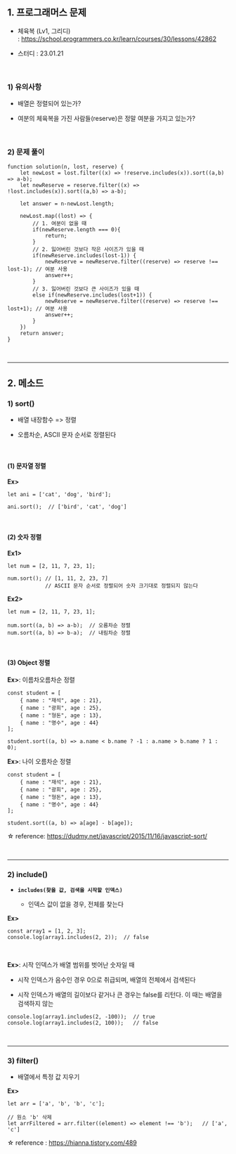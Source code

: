 ## 1. 프로그래머스 문제   
* 체육복 (Lv1, 그리디)   
: https://school.programmers.co.kr/learn/courses/30/lessons/42862

* 스터디 : 23.01.21
<br>

### 1) 유의사항
* 배열은 정렬되어 있는가?

* 여분의 체육복을 가진 사람들(reserve)은 정말 여분을 가지고 있는가?
<br>

### 2) 문제 풀이
```
function solution(n, lost, reserve) {
    let newLost = lost.filter((x) => !reserve.includes(x)).sort((a,b) => a-b);
    let newReserve = reserve.filter((x) => !lost.includes(x)).sort((a,b) => a-b);
    
    let answer = n-newLost.length;

    newLost.map((lost) => {
        // 1. 여분이 없을 때
        if(newReserve.length === 0){
            return;
        }
        // 2. 잃어버린 것보다 작은 사이즈가 있을 때
        if(newReserve.includes(lost-1)) {
            newReserve = newReserve.filter((reserve) => reserve !== lost-1); // 여분 사용
            answer++;
        }
        // 3. 잃어버린 것보다 큰 사이즈가 있을 때
        else if(newReserve.includes(lost+1)) {
            newReserve = newReserve.filter((reserve) => reserve !== lost+1); // 여분 사용
            answer++;
        }
    })
    return answer;
}
```

<br>
<hr>

## 2. 메소드
### 1) sort()
* 배열 내장함수 => 정렬

* 오름차순, ASCII 문자 순서로 정렬된다
<br>

#### (1) 문자열 정렬   
__Ex>__   
```
let ani = ['cat', 'dog', 'bird'];

ani.sort();  // ['bird', 'cat', 'dog']
```
<br>

#### (2) 숫자 정렬
__Ex1>__
```
let num = [2, 11, 7, 23, 1];

num.sort(); // [1, 11, 2, 23, 7]
            // ASCII 문자 순서로 정렬되어 숫자 크기대로 정렬되지 않는다
```

__Ex2>__
```
let num = [2, 11, 7, 23, 1];

num.sort((a, b) => a-b);  // 오름차순 정렬
num.sort((a, b) => b-a);  // 내림차순 정렬
```

<br>

#### (3) Object 정렬
__Ex>__: 이름차오름차순 정렬
```
const student = [
    { name : "재석", age : 21},
    { name : "광희", age : 25},
    { name : "형돈", age : 13},
    { name : "명수", age : 44}
];

student.sort((a, b) => a.name < b.name ? -1 : a.name > b.name ? 1 : 0);
```
__Ex>__: 나이 오름차순 정렬
```
const student = [
    { name : "재석", age : 21},
    { name : "광희", age : 25},
    { name : "형돈", age : 13},
    { name : "명수", age : 44}
];

student.sort((a, b) => a[age] - b[age]);
```

☆ reference: https://dudmy.net/javascript/2015/11/16/javascript-sort/   

<br>
<hr>

### 2) include()
* __```includes(찾을 값, 검색을 시작할 인덱스)```__   


   * 인덱스 값이 없을 경우, 전체를 찾는다

__Ex>__
```
const array1 = [1, 2, 3];
console.log(array1.includes(2, 2));  // false
```
<br>

__Ex>__: 시작 인덱스가 배열 범위를 벗어난 숫자일 때
* 시작 인덱스가 음수인 경우 0으로 취급되며, 배열의 전체에서 검색된다

* 시작 인덱스가 배열의 길이보다 같거나 큰 경우는 false를 리턴다. 이 때는 배열을 검색하지 않는

```
console.log(array1.includes(2, -100));  // true
console.log(array1.includes(2, 100));   // false
```

<br>
<hr>

### 3) filter()
* 배열에서 특정 값 지우기

__Ex>__
```
let arr = ['a', 'b', 'b', 'c'];

// 원소 'b' 삭제
let arrFiltered = arr.filter((element) => element !== 'b');   // ['a', 'c']
```

☆ reference : https://hianna.tistory.com/489
